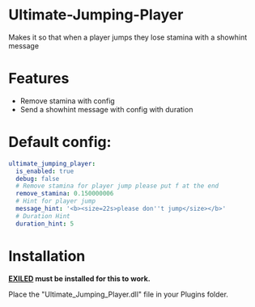 # Ultimate-Jumping-Player
Makes it so that when a player jumps they lose stamina with a showhint message

# Features
- Remove stamina with config
- Send a showhint message with config with duration

# Default config:
```yaml
ultimate_jumping_player:
  is_enabled: true
  debug: false
  # Remove stamina for player jump please put f at the end
  remove_stamina: 0.150000006
  # Hint for player jump
  message_hint: '<b><size=22s>please don''t jump</size></b>'
  # Duration Hint
  duration_hint: 5
```
# Installation

**[EXILED](https://github.com/ExMod-Team/EXILED) must be installed for this to work.**

Place the "Ultimate_Jumping_Player.dll" file in your Plugins folder.
